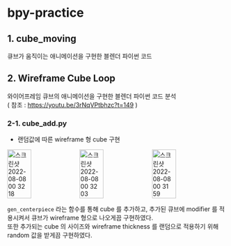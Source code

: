 # bpy-practice

## 1. cube_moving

큐브가 움직이는 애니메이션을 구현한 블렌더 파이썬 코드

## 2. Wireframe Cube Loop
와이어프레임 큐브의 애니메이션을 구현한 블렌더 파이썬 코드 분석 <br>
( 참조 : https://youtu.be/3rNqVPtbhzc?t=149 )

### 2-1. cube_add.py
* 랜덤값에 따른 wireframe 형 cube 구현
<div style="display: flex;">
  <img width="33%" alt="스크린샷 2022-08-08 00 32 18" src="https://user-images.githubusercontent.com/99024754/183298744-992a3d54-1de4-424c-904e-0d159fd56e26.png">
  <img width="33%" alt="스크린샷 2022-08-08 00 32 03" src="https://user-images.githubusercontent.com/99024754/183298748-2fd0bb58-9c35-4fb8-acfe-86b64213da4d.png">
  <img width="33%" alt="스크린샷 2022-08-08 00 31 59" src="https://user-images.githubusercontent.com/99024754/183298751-d6dee5ea-d52b-4b03-8f5b-9d65a239d300.png">
  </div>

`gen_centerpiece` 라는 함수를 통해 cube 를 추가하고, 추가된 큐브에 modifier 를 적용시켜서 큐브가 wireframe 형으로 나오게끔 구현하였다.<br>
또한 추가되는 cube 의 사이즈와 wireframe thickness 를 랜덤으로 적용하기 위해 random 값을 받게끔 구현하였다.



